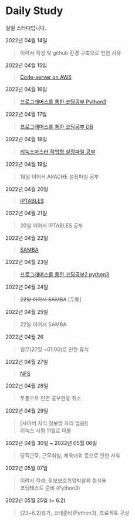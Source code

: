 # Daily Study
일일 스터디입니다.

2022년 04월 14일 
> 이력서  작성 및 github 환경 구축으로 인한 사유

2022년 04월 15일
> [Code-server on AWS](/2022/0415_Create_Code_Server.md)

2022년 04월 16일
> [프로그래머스를 통한 코딩공부 Python3](/2022/0416_Study.md)

2022년 04월 17일 
> [프로그래머스를 통한 코딩공부 DB](/2022/0417_Study.md)

2022년 04월 18일
> [리눅스마스터 작업형 설정파일 공부](/2022/0418_0419_LinuxMaster_Study.md)

2022년 04월 19일
> 18일 이어서 APACHE 설정파일 공부

2022년 04월 20일
> [IPTABLES](/2022/0420_IPTABLES.md)

2022년 04월 21일
> 20일 이어서 IPTABLES 공부 

2022년 04월 22일
> [SAMBA](/2022/0422_SAMBA.md)

2022년 04월 23일
> [프로그래머스를 통한 코딩공부2 python3](/2022/0423_Study.md)

2022년 04월 24일
> ~~22일 이어서 SAMBA~~ [두통]

2022년 04월 25일
> 22일 이어서 SAMBA

2022년 04월 26
> 업무(27일 ~01:00)로 인한 휴식

2022년 04월 27일
> [NFS](/2022/0422_NFS.md)

2022년 04월 28일
> 두통으로 인한 공부연등 취소

2022년 04월 29일
> [사이버 지식 정보방 자리 없음!]    
> 리눅스 시험 11월로 미룸

2022년 04월 30일 ~ 2022년 05월 06일
> 당직근무, 근무취침, 체육대회 등으로 인한 사유

2022년 05월 07일
> 이력서 작성: 정보보호취업박람회 첨삭용  
> 코딩테스트 준비 (Python3)

2022년 05월 25일 (~ 6.2)
> (23~6.2)휴가, 코테준비(Python3), 프로젝트 구상
